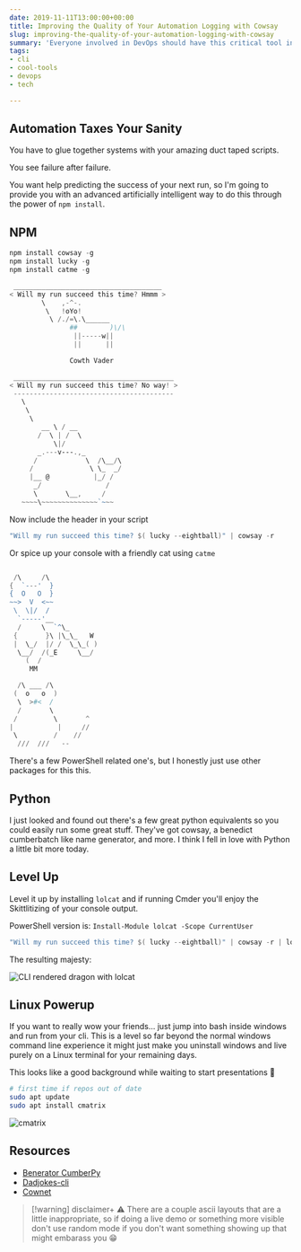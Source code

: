 ```yaml
---
date: 2019-11-11T13:00:00+00:00
title: Improving the Quality of Your Automation Logging with Cowsay
slug: improving-the-quality-of-your-automation-logging-with-cowsay
summary: 'Everyone involved in DevOps should have this critical tool in their toolchain... '
tags:
- cli
- cool-tools
- devops
- tech

---
```

## Automation Taxes Your Sanity

You have to glue together systems with your amazing duct taped scripts.

You see failure after failure.

You want help predicting the success of your next run, so I'm going to provide you with an advanced artificially intelligent way to do this through the power of `npm install`.

## NPM

```powershell
npm install cowsay -g
npm install lucky -g
npm install catme -g
```

```powershell
 _____________________________________
< Will my run succeed this time? Hmmm >
        \    ,-^-.
         \   !oYo!
          \ /./=\.\______
               ##        )\/\
                ||-----w||
                ||      ||

               Cowth Vader
```

```powershell
 ________________________________________
< Will my run succeed this time? No way! >
 ----------------------------------------
   \
    \
     \
        __ \ / __
       /  \ | /  \
           \|/
       _.---v---.,_
      /            \  /\__/\
     /              \ \_  _/
     |__ @           |_/ /
      _/                /
      \       \__,     /
   ~~~~\~~~~~~~~~~~~~~`~~~
```

Now include the header in your script

```powershell
"Will my run succeed this time? $( lucky --eightball)" | cowsay -r
```

Or spice up your console with a friendly cat using `catme`

```powershell

 /\     /\
{  `---'  }
{  O   O  }
~~>  V  <~~
 \  \|/  /
  `-----'__
  /     \  `^\_
 {       }\ |\_\_   W
 |  \_/  |/ /  \_\_( )
  \__/  /(_E     \__/
    (  /
     MM
```

```powershell
  /\ ___ /\
 (  o   o  )
  \  >#<  /
  /       \
 /         \       ^
|           |     //
 \         /    //
  ///  ///   --
```

There's a few PowerShell related one's, but I honestly just use other packages for this this.

## Python

I just looked and found out there's a few great python equivalents so you could easily run some great stuff. They've got cowsay, a benedict cumberbatch like name generator, and more. I think I fell in love with Python a little bit more today.

## Level Up

Level it up by installing `lolcat` and if running Cmder you'll enjoy the Skittlitizing of your console output.

PowerShell version is: `Install-Module lolcat -Scope CurrentUser`

```powershell
"Will my run succeed this time? $( lucky --eightball)" | cowsay -r | lolcat
```

The resulting majesty:


![CLI rendered dragon with lolcat](/images/2019-11-09_18-00-06-lolcat.jpg "Lolcat for the cli win")

## Linux Powerup

If you want to really wow your friends... just jump into bash inside windows and run from your cli. This is a level so far beyond the normal windows command line experience it might just make you uninstall windows and live purely on a Linux terminal for your remaining days.

This looks like a good background while waiting to start presentations :rocket:

```bash
# first time if repos out of date
sudo apt update
sudo apt install cmatrix
```

![cmatrix](/images/cmatrix.webp)

## Resources

* [Benerator CumberPy](https://pypi.org/project/benerator_cumberpy)
* [Dadjokes-cli](https://pypi.org/project/dadjokes-cli/)
* [Cownet](https://pypi.org/project/Cownet/)

> [!warning] disclaimer+
> :warning: There are a couple ascii layouts that are a little inappropriate, so if doing a live demo or something more visible don't use random mode if you don't want something showing up that might embarass you :grin:
